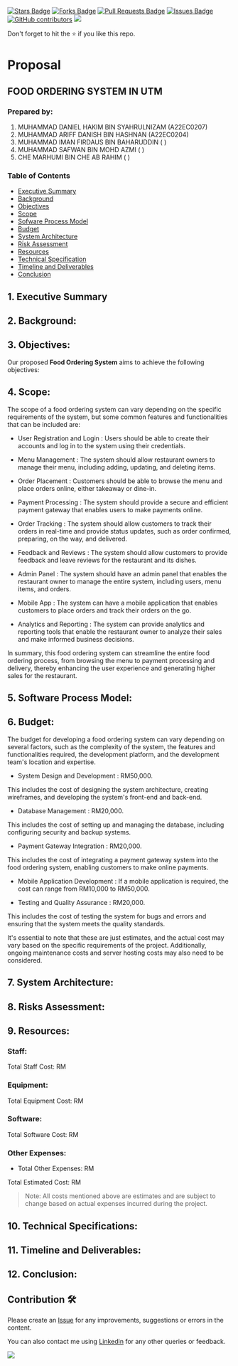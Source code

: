 <a href="https://github.com/drshahizan/software-engineering/stargazers"><img src="https://img.shields.io/github/stars/drshahizan/software-engineering" alt="Stars Badge"/></a>
<a href="https://github.com/drshahizan/software-engineering/network/members"><img src="https://img.shields.io/github/forks/drshahizan/software-engineering" alt="Forks Badge"/></a>
<a href="https://github.com/drshahizan/software-engineering/pulls"><img src="https://img.shields.io/github/issues-pr/drshahizan/software-engineering" alt="Pull Requests Badge"/></a>
<a href="https://github.com/drshahizan/software-engineering/issues"><img src="https://img.shields.io/github/issues/drshahizan/software-engineering" alt="Issues Badge"/></a>
<a href="https://github.com/drshahizan/software-engineering/graphs/contributors"><img alt="GitHub contributors" src="https://img.shields.io/github/contributors/drshahizan/software-engineering?color=2b9348"></a>
![](https://visitor-badge.glitch.me/badge?page_id=drshahizan/software-engineering)

Don't forget to hit the :star: if you like this repo.

#  Proposal

## FOOD ORDERING SYSTEM IN UTM


### Prepared by: <stakeholder>
  1. MUHAMMAD DANIEL HAKIM BIN SYAHRULNIZAM (A22EC0207)
  2. MUHAMMAD ARIFF DANISH BIN HASHNAN (A22EC0204)
  3. MUHAMMAD IMAN FIRDAUS BIN BAHARUDDIN ( )
  4. MUHAMMAD SAFWAN BIN MOHD AZMI ( )
  5. CHE MARHUMI BIN CHE AB RAHIM ( )

### Table of Contents
- [Executive Summary](#1-executive-summary)
- [Background](#2-background)
- [Objectives](#3-objectives)
- [Scope](#4-scope)
- [Sofware Process Model](#5-software-process-model)
- [Budget](#6-budget)
- [System Architecture](#7-system-architecture)
- [Risk Assessment](#8-risk-assessment)
- [Resources](#9-resources)
- [Technical Specification](#10-technical-specification)
- [Timeline and Deliverables](#11-timeline-and-deliverables)
- [Conclusion](#12-conclusion)
  
## 1. Executive Summary

## 2. Background:


## 3. Objectives:
  Our proposed **Food Ordering System** aims to achieve the following objectives:



## 4. Scope: 
The scope of a food ordering system can vary depending on the specific requirements of the system, but some common features and functionalities that can be included are:

- User Registration and Login : Users should be able to create their accounts and log in to the system using their credentials.

- Menu Management : The system should allow restaurant owners to manage their menu, including adding, updating, and deleting items.

- Order Placement : Customers should be able to browse the menu and place orders online, either takeaway or dine-in.

- Payment Processing : The system should provide a secure and efficient payment gateway that enables users to make payments online.

- Order Tracking : The system should allow customers to track their orders in real-time and provide status updates, such as order confirmed, preparing, on the way, and delivered.

- Feedback and Reviews : The system should allow customers to provide feedback and leave reviews for the restaurant and its dishes.

- Admin Panel : The system should have an admin panel that enables the restaurant owner to manage the entire system, including users, menu items, and orders.

- Mobile App : The system can have a mobile application that enables customers to place orders and track their orders on the go.

- Analytics and Reporting : The system can provide analytics and reporting tools that enable the restaurant owner to analyze their sales and make informed business decisions.

In summary, this food ordering system can streamline the entire food ordering process, from browsing the menu to payment processing and delivery, thereby enhancing the user experience and generating higher sales for the restaurant.

## 5. Software Process Model:

## 6. Budget:

The budget for developing a food ordering system can vary depending on several factors, such as the complexity of the system, the features and functionalities required, the development platform, and the development team's location and expertise. 

- System Design and Development : RM50,000.
  
This includes the cost of designing the system architecture, creating wireframes, and developing the system's front-end and back-end.

- Database Management : RM20,000.

This includes the cost of setting up and managing the database, including configuring security and backup systems.

- Payment Gateway Integration : RM20,000.

This includes the cost of integrating a payment gateway system into the food ordering system, enabling customers to make online payments.

- Mobile Application Development : If a mobile application is required, the cost can range from RM10,000 to RM50,000.

- Testing and Quality Assurance : RM20,000.

This includes the cost of testing the system for bugs and errors and ensuring that the system meets the quality standards.

It's essential to note that these are just estimates, and the actual cost may vary based on the specific requirements of the project. Additionally, ongoing maintenance costs and server hosting costs may also need to be considered.


## 7. System Architecture:



## 8. Risks Assessment:

## 9. Resources:


### Staff:

Total Staff Cost: RM 

### Equipment:


Total Equipment Cost: RM
  
### Software:

Total Software Cost: RM 

### Other Expenses:

- Total Other Expenses: RM

Total Estimated Cost: RM 
  
> Note: All costs mentioned above are estimates and are subject to change based on actual expenses incurred during the project.

## 10. Technical Specifications:


## 11. Timeline and Deliverables: 


## 12. Conclusion:


## Contribution 🛠️
Please create an [Issue](https://github.com/drshahizan/software-engineering/issues) for any improvements, suggestions or errors in the content.

You can also contact me using [Linkedin](https://www.linkedin.com/in/drshahizan/) for any other queries or feedback.

![](https://visitor-badge.glitch.me/badge?page_id=drshahizan)

